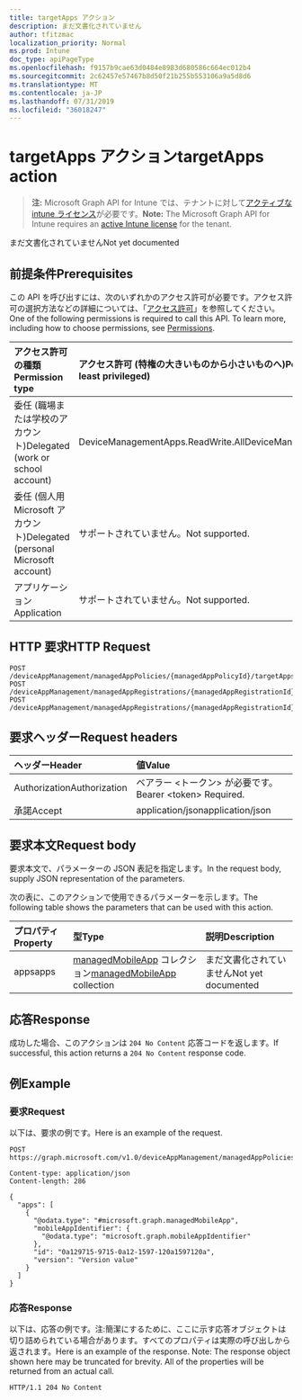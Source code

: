 ```yaml
---
title: targetApps アクション
description: まだ文書化されていません
author: tfitzmac
localization_priority: Normal
ms.prod: Intune
doc_type: apiPageType
ms.openlocfilehash: f9157b9cae63d0484e8983d680586c664ec012b4
ms.sourcegitcommit: 2c62457e57467b8d50f21b255b553106a9a5d8d6
ms.translationtype: MT
ms.contentlocale: ja-JP
ms.lasthandoff: 07/31/2019
ms.locfileid: "36018247"
---
```

# <a name="targetapps-action"></a><span data-ttu-id="2f0df-103">targetApps アクション</span><span class="sxs-lookup"><span data-stu-id="2f0df-103">targetApps action</span></span>

> <span data-ttu-id="2f0df-104">**注:** Microsoft Graph API for Intune では、テナントに対して[アクティブな intune ライセンス](https://go.microsoft.com/fwlink/?linkid=839381)が必要です。</span><span class="sxs-lookup"><span data-stu-id="2f0df-104">**Note:** The Microsoft Graph API for Intune requires an [active Intune license](https://go.microsoft.com/fwlink/?linkid=839381) for the tenant.</span></span>

<span data-ttu-id="2f0df-105">まだ文書化されていません</span><span class="sxs-lookup"><span data-stu-id="2f0df-105">Not yet documented</span></span>

## <a name="prerequisites"></a><span data-ttu-id="2f0df-106">前提条件</span><span class="sxs-lookup"><span data-stu-id="2f0df-106">Prerequisites</span></span>
<span data-ttu-id="2f0df-p101">この API を呼び出すには、次のいずれかのアクセス許可が必要です。アクセス許可の選択方法などの詳細については、「[アクセス許可](/graph/permissions-reference)」を参照してください。</span><span class="sxs-lookup"><span data-stu-id="2f0df-p101">One of the following permissions is required to call this API. To learn more, including how to choose permissions, see [Permissions](/graph/permissions-reference).</span></span>

|<span data-ttu-id="2f0df-109">アクセス許可の種類</span><span class="sxs-lookup"><span data-stu-id="2f0df-109">Permission type</span></span>|<span data-ttu-id="2f0df-110">アクセス許可 (特権の大きいものから小さいものへ)</span><span class="sxs-lookup"><span data-stu-id="2f0df-110">Permissions (from most to least privileged)</span></span>|
|:---|:---|
|<span data-ttu-id="2f0df-111">委任 (職場または学校のアカウント)</span><span class="sxs-lookup"><span data-stu-id="2f0df-111">Delegated (work or school account)</span></span>|<span data-ttu-id="2f0df-112">DeviceManagementApps.ReadWrite.All</span><span class="sxs-lookup"><span data-stu-id="2f0df-112">DeviceManagementApps.ReadWrite.All</span></span>|
|<span data-ttu-id="2f0df-113">委任 (個人用 Microsoft アカウント)</span><span class="sxs-lookup"><span data-stu-id="2f0df-113">Delegated (personal Microsoft account)</span></span>|<span data-ttu-id="2f0df-114">サポートされていません。</span><span class="sxs-lookup"><span data-stu-id="2f0df-114">Not supported.</span></span>|
|<span data-ttu-id="2f0df-115">アプリケーション</span><span class="sxs-lookup"><span data-stu-id="2f0df-115">Application</span></span>|<span data-ttu-id="2f0df-116">サポートされていません。</span><span class="sxs-lookup"><span data-stu-id="2f0df-116">Not supported.</span></span>|

## <a name="http-request"></a><span data-ttu-id="2f0df-117">HTTP 要求</span><span class="sxs-lookup"><span data-stu-id="2f0df-117">HTTP Request</span></span>
<!-- {
  "blockType": "ignored"
}
-->
``` http
POST /deviceAppManagement/managedAppPolicies/{managedAppPolicyId}/targetApps
POST /deviceAppManagement/managedAppRegistrations/{managedAppRegistrationId}/appliedPolicies/{managedAppPolicyId}/targetApps
POST /deviceAppManagement/managedAppRegistrations/{managedAppRegistrationId}/intendedPolicies/{managedAppPolicyId}/targetApps
```

## <a name="request-headers"></a><span data-ttu-id="2f0df-118">要求ヘッダー</span><span class="sxs-lookup"><span data-stu-id="2f0df-118">Request headers</span></span>
|<span data-ttu-id="2f0df-119">ヘッダー</span><span class="sxs-lookup"><span data-stu-id="2f0df-119">Header</span></span>|<span data-ttu-id="2f0df-120">値</span><span class="sxs-lookup"><span data-stu-id="2f0df-120">Value</span></span>|
|:---|:---|
|<span data-ttu-id="2f0df-121">Authorization</span><span class="sxs-lookup"><span data-stu-id="2f0df-121">Authorization</span></span>|<span data-ttu-id="2f0df-122">ベアラー &lt;トークン&gt; が必要です。</span><span class="sxs-lookup"><span data-stu-id="2f0df-122">Bearer &lt;token&gt; Required.</span></span>|
|<span data-ttu-id="2f0df-123">承諾</span><span class="sxs-lookup"><span data-stu-id="2f0df-123">Accept</span></span>|<span data-ttu-id="2f0df-124">application/json</span><span class="sxs-lookup"><span data-stu-id="2f0df-124">application/json</span></span>|

## <a name="request-body"></a><span data-ttu-id="2f0df-125">要求本文</span><span class="sxs-lookup"><span data-stu-id="2f0df-125">Request body</span></span>
<span data-ttu-id="2f0df-126">要求本文で、パラメーターの JSON 表記を指定します。</span><span class="sxs-lookup"><span data-stu-id="2f0df-126">In the request body, supply JSON representation of the parameters.</span></span>

<span data-ttu-id="2f0df-127">次の表に、このアクションで使用できるパラメーターを示します。</span><span class="sxs-lookup"><span data-stu-id="2f0df-127">The following table shows the parameters that can be used with this action.</span></span>

|<span data-ttu-id="2f0df-128">プロパティ</span><span class="sxs-lookup"><span data-stu-id="2f0df-128">Property</span></span>|<span data-ttu-id="2f0df-129">型</span><span class="sxs-lookup"><span data-stu-id="2f0df-129">Type</span></span>|<span data-ttu-id="2f0df-130">説明</span><span class="sxs-lookup"><span data-stu-id="2f0df-130">Description</span></span>|
|:---|:---|:---|
|<span data-ttu-id="2f0df-131">apps</span><span class="sxs-lookup"><span data-stu-id="2f0df-131">apps</span></span>|<span data-ttu-id="2f0df-132">[managedMobileApp](../resources/intune-mam-managedmobileapp.md) コレクション</span><span class="sxs-lookup"><span data-stu-id="2f0df-132">[managedMobileApp](../resources/intune-mam-managedmobileapp.md) collection</span></span>|<span data-ttu-id="2f0df-133">まだ文書化されていません</span><span class="sxs-lookup"><span data-stu-id="2f0df-133">Not yet documented</span></span>|



## <a name="response"></a><span data-ttu-id="2f0df-134">応答</span><span class="sxs-lookup"><span data-stu-id="2f0df-134">Response</span></span>
<span data-ttu-id="2f0df-135">成功した場合、このアクションは `204 No Content` 応答コードを返します。</span><span class="sxs-lookup"><span data-stu-id="2f0df-135">If successful, this action returns a `204 No Content` response code.</span></span>

## <a name="example"></a><span data-ttu-id="2f0df-136">例</span><span class="sxs-lookup"><span data-stu-id="2f0df-136">Example</span></span>

### <a name="request"></a><span data-ttu-id="2f0df-137">要求</span><span class="sxs-lookup"><span data-stu-id="2f0df-137">Request</span></span>
<span data-ttu-id="2f0df-138">以下は、要求の例です。</span><span class="sxs-lookup"><span data-stu-id="2f0df-138">Here is an example of the request.</span></span>
``` http
POST https://graph.microsoft.com/v1.0/deviceAppManagement/managedAppPolicies/{managedAppPolicyId}/targetApps

Content-type: application/json
Content-length: 286

{
  "apps": [
    {
      "@odata.type": "#microsoft.graph.managedMobileApp",
      "mobileAppIdentifier": {
        "@odata.type": "microsoft.graph.mobileAppIdentifier"
      },
      "id": "0a129715-9715-0a12-1597-120a1597120a",
      "version": "Version value"
    }
  ]
}
```

### <a name="response"></a><span data-ttu-id="2f0df-139">応答</span><span class="sxs-lookup"><span data-stu-id="2f0df-139">Response</span></span>
<span data-ttu-id="2f0df-p102">以下は、応答の例です。注:簡潔にするために、ここに示す応答オブジェクトは切り詰められている場合があります。すべてのプロパティは実際の呼び出しから返されます。</span><span class="sxs-lookup"><span data-stu-id="2f0df-p102">Here is an example of the response. Note: The response object shown here may be truncated for brevity. All of the properties will be returned from an actual call.</span></span>
``` http
HTTP/1.1 204 No Content
```



